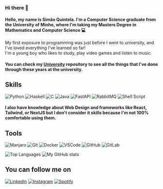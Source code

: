 ### Hi there 👋
#### Hello, my name is Simão Quintela. I'm a Computer Science graduate from the University of Minho, where I'm taking my Masters Degree in Mathematics and Computer Science 💻<br>
My first exposure to programming was just before I went to university, and I've loved everything I've learned so far! </br>
I'm a young boy who likes to study, play video games and listen to music.
#### You can check my [University](https://github.com/SimaoQuintela/University) repository to see all the things that I've done through these years at the university.

## Skills
![Python](https://img.shields.io/badge/Python-3776AB?style=for-the-badge&logo=python&logoColor=white)
![Haskell](https://img.shields.io/badge/Haskell-5e5086?style=for-the-badge&logo=haskell&logoColor=white)
![C](https://img.shields.io/badge/c-%2300599C.svg?style=for-the-badge&logo=c&logoColor=white)
![Java](https://img.shields.io/badge/Java-ED8B00?style=for-the-badge&logo=java&logoColor=white)
![FastAPI](https://img.shields.io/badge/FastAPI-005571?style=for-the-badge&logo=fastapi)
![RabbitMQ](https://img.shields.io/badge/rabbitmq-%23FF6600.svg?&style=for-the-badge&logo=rabbitmq&logoColor=white)
![Shell Script](https://img.shields.io/badge/Shell_Script-121011?style=for-the-badge&logo=gnu-bash&logoColor=white)

#### I also have knowledge about Web Design and frameworks like React, Tailwind, or NextJS but I don't consider it skills because I'm not 100% comfortable using them.

## Tools
![Manjaro](https://img.shields.io/badge/manjaro-35BF5C?style=for-the-badge&logo=manjaro&logoColor=white)
![Git](https://img.shields.io/badge/GIT-E44C30?style=for-the-badge&logo=git&logoColor=white)
![Docker](https://img.shields.io/badge/docker-%230db7ed.svg?style=for-the-badge&logo=docker&logoColor=white)
![VSCode](https://img.shields.io/badge/Visual_Studio_Code-0078D4?style=for-the-badge&logo=visual%20studio%20code&logoColor=white)
![GitHub](https://img.shields.io/badge/github-%23121011.svg?style=for-the-badge&logo=github&logoColor=white)
![GitLab](https://img.shields.io/badge/gitlab-%23181717.svg?style=for-the-badge&logo=gitlab&logoColor=white)



![Top Languages](https://github-readme-stats.vercel.app/api/top-langs/?username=SimaoQuintela&layout=compact&theme=dracula)
![My GitHub stats](https://github-readme-stats.vercel.app/api?username=SimaoQuintela&show_icons=true&theme=dracula)

## You can follow me on


[![LinkedIn](https://img.shields.io/badge/linkedin-F2B9AA.svg?style=for-the-badge&logo=linkedin&logoColor=000000)](https://www.linkedin.com/in/sim%C3%A3o-quintela/)
[![Instagram](https://img.shields.io/badge/@simao.quintela-F2B9AA.svg?style=for-the-badge&logo=Instagram&logoColor=000000)](https://www.instagram.com/simao.quintela/)
[![Spotify](https://img.shields.io/badge/Spotify-F2B9AA?style=for-the-badge&logo=spotify&logoColor=000000)](https://open.spotify.com/user/215y3bj2i5nms27kgdv2c6i4q)
